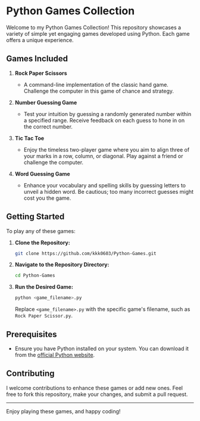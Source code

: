 # Python Games Collection

Welcome to my Python Games Collection! This repository showcases a variety of simple yet engaging games developed using Python. Each game offers a unique experience.

## Games Included

1. **Rock Paper Scissors**
   - A command-line implementation of the classic hand game. Challenge the computer in this game of chance and strategy.

2. **Number Guessing Game**
   - Test your intuition by guessing a randomly generated number within a specified range. Receive feedback on each guess to hone in on the correct number.

3. **Tic Tac Toe**
   - Enjoy the timeless two-player game where you aim to align three of your marks in a row, column, or diagonal. Play against a friend or challenge the computer.

4. **Word Guessing Game**
   - Enhance your vocabulary and spelling skills by guessing letters to unveil a hidden word. Be cautious; too many incorrect guesses might cost you the game.

## Getting Started

To play any of these games:

1. **Clone the Repository:**
   ```bash
   git clone https://github.com/kkk0603/Python-Games.git
   ```


2. **Navigate to the Repository Directory:**
   ```bash
   cd Python-Games
   ```


3. **Run the Desired Game:**
   ```bash
   python <game_filename>.py
   ```

   Replace `<game_filename>.py` with the specific game's filename, such as `Rock Paper Scissor.py`.

## Prerequisites

- Ensure you have Python installed on your system. You can download it from the [official Python website](https://www.python.org/downloads/).

## Contributing

I welcome contributions to enhance these games or add new ones. Feel free to fork this repository, make your changes, and submit a pull request.

---

Enjoy playing these games, and happy coding! 
